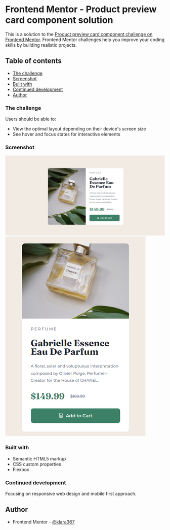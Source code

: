 # Frontend Mentor - Product preview card component solution

This is a solution to the [Product preview card component challenge on Frontend Mentor](https://www.frontendmentor.io/challenges/product-preview-card-component-GO7UmttRfa). Frontend Mentor challenges help you improve your coding skills by building realistic projects. 

## Table of contents

  - [The challenge](#the-challenge)
  - [Screenshot](#screenshot)
  - [Built with](#built-with)
  - [Continued development](#continued-development)
- [Author](#author)



### The challenge

Users should be able to:

- View the optimal layout depending on their device's screen size
- See hover and focus states for interactive elements

### Screenshot

![](./images/Desktop-design.png)
![](./images/Mobile-design.png)

### Built with

- Semantic HTML5 markup
- CSS custom properties
- Flexbox

### Continued development

Focusing on responsive web design and mobile first approach.

## Author

- Frontend Mentor - [@klara367](https://www.frontendmentor.io/profile/klara367)

